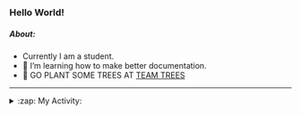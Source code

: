 ### Hello World!

##### About:
- Currently I am a student.
- 🌱 I’m learning how to make better documentation.
- 🌱 GO PLANT SOME TREES AT [TEAM TREES](https://teamtrees.org/)

---
<details>
  <summary>:zap: My Activity:</summary>
  
<!--START_SECTION:waka-->
![Code Time](http://img.shields.io/badge/Code%20Time-1%2C135%20hrs%2037%20mins-blue)

**I'm a Night 🦉** 

```text
🌞 Morning                1367 commits        ██░░░░░░░░░░░░░░░░░░░░░░░   09.09 % 
🌆 Daytime                5297 commits        █████████░░░░░░░░░░░░░░░░   35.23 % 
🌃 Evening                4413 commits        ███████░░░░░░░░░░░░░░░░░░   29.35 % 
🌙 Night                  3959 commits        ███████░░░░░░░░░░░░░░░░░░   26.33 % 
```
📅 **I'm Most Productive on Wednesday** 

```text
Monday                   2271 commits        ████░░░░░░░░░░░░░░░░░░░░░   15.10 % 
Tuesday                  1950 commits        ███░░░░░░░░░░░░░░░░░░░░░░   12.97 % 
Wednesday                3438 commits        ██████░░░░░░░░░░░░░░░░░░░   22.87 % 
Thursday                 1923 commits        ███░░░░░░░░░░░░░░░░░░░░░░   12.79 % 
Friday                   1456 commits        ██░░░░░░░░░░░░░░░░░░░░░░░   09.68 % 
Saturday                 1332 commits        ██░░░░░░░░░░░░░░░░░░░░░░░   08.86 % 
Sunday                   2666 commits        ████░░░░░░░░░░░░░░░░░░░░░   17.73 % 
```


📊 **This Week I Spent My Time On** 

```text
🔥 Editors: 
VS Code                  2 hrs 41 mins       █████████████████████████   100.00 % 

🐱‍💻 Projects: 
praise                   1 hr 21 mins        █████████████░░░░░░░░░░░░   50.65 % 
gfg-frontend             1 hr 19 mins        ████████████░░░░░░░░░░░░░   49.35 % 
```


 Last Updated on 14/06/2023 19:08:48 UTC
<!--END_SECTION:waka-->
</details>
